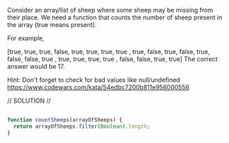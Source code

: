 Consider an array/list of sheep where some sheep may be missing from their place. We need a function that counts the number of sheep present in the array (true means present).

For example,

[true,  true,  true,  false,
  true,  true,  true,  true ,
  true,  false, true,  false,
  true,  false, false, true ,
  true,  true,  true,  true ,
  false, false, true,  true]
The correct answer would be 17.

Hint: Don't forget to check for bad values like null/undefined
https://www.codewars.com/kata/54edbc7200b811e956000556

// SOLUTION //
```javascript
 
function countSheeps(arrayOfSheeps) {
  return arrayOfSheeps.filter(Boolean).length;
}

```
